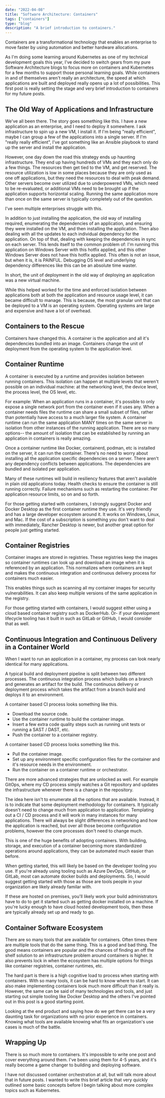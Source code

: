 ```yaml
---
date: "2022-04-08"
title: "Software Architecture: Containers"
tags: ["containers"]
type: "blog"
description: "A brief introduction to containers."
---
```


Containers are a transformational technology that enables an enterprise to move faster by using automation and better hardware allocations.

As I'm doing some learning around Kubernetes as one of my technical development goals this year, I've decided to switch gears from my pure Software Architecture blogs to focus more on containers and Kubernetes for a few months to support those personal learning goals.
While containers in and of themselves aren't really an architecture, the speed at which applications are built and deployed really opens up a lot of possibilities.
This first post is really setting the stage and very brief introduction to containers for my future posts. 

## The Old Way of Applications and Infrastructure

We've all been there.
The story goes something like this.
I have a new application as an enterprise, and I need to deploy it somewhere.
I ask infrastructure to spin up a new VM, I install it.
If I'm being "really efficient", maybe I can group a few of the applications into a single server.
If I'm "really really efficient", I've got something like an Ansible playbook to stand up the server and install the application.

However, one day down the road this strategy ends up haunting infrastructure.
They end up having hundreds of VMs and they each only do a few things.
The resources then get tied to the VM, and get reserved.
The resource utilization is low in some places because they are only used as one off applications, but they need the resources to deal with peak demand.
Other servers become over utilized due to underpowered VMs, which need to be re-evaluated, or additional VMs need to be brought up if the application supports horizontal scaling.
Running the same application more than once on the same server is typically completely out of the question.

I've seen multiple enterprises struggle with this.

In addition to just installing the application, the old way of installing required, enumerating the dependencies of an application, and ensuring they were installed on the VM, and then installing the application.
Then also dealing with all the updates to each individual dependency for the application.
On top of that, dealing with keeping the dependencies in sync on each server.
This lends itself to the common problem of: I'm running this application on Windows Server with this hotfix applied, and this other Windows Server does not have this hotfix applied.
This often is not an issue, but when it is, it is PAINFUL.
Debugging OS level and underlying dependency differences like this can be an absolute time waster.

In short, the unit of deployment in the old way of deploying an application was a new virtual machine.

While this helped worked for the time and enforced isolation between applications both at both the application and resource usage level, it can became difficult to manage.
This is because, the most granular unit that can be deployed to a VM is an operating system.
Operating systems are large and expensive and have a lot of overhead.

## Containers to the Rescue

Containers have changed this.
A container is the application and all it's dependencies bundled into an image.
Containers change the unit of deployment from the operating system to the application level.

## Container Runtime

A container is executed by a runtime and provides isolation between running containers.
This isolation can happen at multiple levels that weren't possible on an individual machine: at the networking level, the device level, the process level, the OS level, etc.

For example:
When an application runs in a container, it's possible to only expose a single network port from the container even if it uses any.
When a container needs files the runtime can share a small subset of files, rather than potentially have access to a much larger file system.
A container runtime can run the same application MANY times on the same server in isolation from other instances of the running application.
There are so many options-- the amount of isolation that can be established by running an application in containers is really amazing. 

Once a container runtime like Docker, containerd, podman, etc is installed on the server, it can run the container.
There's no need to worry about installing all the application specific dependencies on a server.
There aren't any dependency conflicts between applications.
The dependencies are bundled and isolated per application. 

Many of these runtimes will build in resiliency features that aren't available in plain old applications today.
Health checks to ensure the container is still running correctly.
Failure mechanisms such as restarting the container.
Per application resource limits, so on and so forth.

For those getting started with containers, I strongly suggest Docker and Docker Desktop as the first container runtime they use.
It's very friendly and has a large developer ecosystem around it.
It works on Windows, Linux, and Mac.
If the cost of a subscription is something you don't want to deal with immediately, Rancher Desktop is newer, but another great option for people just getting started.

## Container Registries

Container images are stored in registries.
These registries keep the images so container runtimes can look up and download an image when it is referenced by an application.
This normalizes where containers are kept and makes the continuous integration and continuous delivery process for containers much easier.

This enables things such as scanning all my container images for security vulnerabilities.
It can also keep multiple versions of the same application in the registry.

For those getting started with containers, I would suggest either using a cloud based container registry such as DockerHub.
Or- if your development lifecycle tooling has it built in such as GitLab or GitHub, I would consider that as well.

## Continuous Integration and Continuous Delivery in a Container World

When I want to run an application in a container, my process can look nearly identical for many applications.

A typical build and deployment pipeline is split between two different processes.
The continuous integration process which builds on a branch and generates an artifact for the build.
The continuous delivery or deployment process which takes the artifact from a branch build and deploys it to an environment.

A container based CI process looks something like this.
* Download the source code.
* Use the container runtime to build the container image.
* Insert a few extra code quality steps such as running unit tests or running a SAST / DAST, etc.
* Push the container to a container registry.

A container based CD process looks something like this.
* Pull the container image.
* Set up any environment specific configuration files for the container and it's resource needs in the environment.
* Run the container on a container runtime or orchestrator.

There are more advanced strategies that are unlocked as well.
For example GitOps, where my CD process simply watches a Git repository and updates the infrastructure whenever there is a change in the repository.

The idea here isn't to enumerate all the options that are available.
Instead, it is to indicate that some deployment methodology for containers.
It typically doesn't need to change much from application to application.
Templating out a CI / CD process and it will work in many instances for many applications.
There will always be slight differences in networking and how the application is reached, but over all those become configuration problems, however the core processes don't need to change much.

This is one of the huge benefits of adopting containers.
With building, storage, and execution of a container becoming more standardized operations around applications, they can be automated much easier than before.

When getting started, this will likely be based on the developer tooling you use.
If you're already using tooling such as Azure DevOps, GitHub, or GitLab, most can automate docker builds and deployments.
So, I would suggest getting started with those as those are tools people in your organization are likely already familar with.

If these are hosted on premises, you'll likely work your build administrators have to do to get it started such as getting docker installed on a machine.
If you're lucky enough to have cloud hosted development tools, then these are typically already set up and ready to go.

## Container Software Ecosystem

There are so many tools that are available for containers.
Often times there are multiple tools that do the same thing.
This is a good and bad thing.
The good means containers are popular and the chances of finding an off the shelf solution to an infrastructure problem around containers is higher.
It also prevents lock in when the ecosystem has multiple options for things like container registries, container runtimes, etc.

The hard part is there is a high cognitive load to process when starting with containers.
With so many tools, it can be hard to know where to start.
It can also make implementing containers look much more difficult than it really is.
However, the same can be said of many technologies and tools, and just starting out simple tooling like Docker Desktop and the others I've pointed out in this post is a good starting point.

Looking at the end product and saying how do we get there can be a very daunting task for organizations with no prior experience in containers.
Knowing what tools are available knowing what fits an organization's use cases is much of the battle.

## Wrapping Up

There is so much more to containers.
It's impossible to write one post and cover everything around them.
I've been using them for 4-5 years, and it's really become a game changer to building and deploying software.

I have not discussed container orchestration at all, but will talk more about that in future posts.
I wanted to write this brief article that very quickly outlined some basic concepts before I begin talking about more complex topics such as Kubernetes. 
